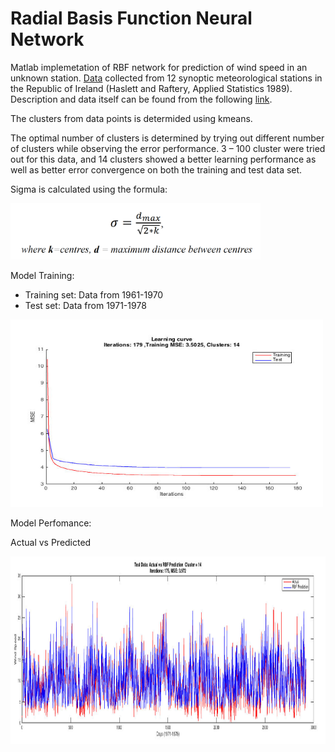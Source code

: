 # Radial Basis Function Neural Network
Matlab implemetation of RBF network for prediction of wind speed in an unknown station. [Data](http://lib.stat.cmu.edu/datasets/wind.data) collected from 12 synoptic meteorological stations in the Republic of Ireland (Haslett and Raftery, Applied Statistics 1989). Description and data itself can be found from the following [link]( http://lib.stat.cmu.edu/datasets/wind.desc).

The clusters from data points is determided using kmeans.

The optimal number of clusters is determined by trying out different number of
clusters while observing the error performance. 3 – 100 cluster were tried out for this data, and 14 clusters showed a better learning performance as well as better error convergence on both the training and test data set.


Sigma is calculated using the formula: 

<img src="math/sigma.png" width="400" height="90" />

Model Training:
* Training set: Data from 1961-1970
* Test set: Data from 1971-1978 

<img src="lc.jpg" width="500" height="300" />


Model Perfomance:

Actual vs Predicted


<img src="predi.jpg" width="900" height="300" />



